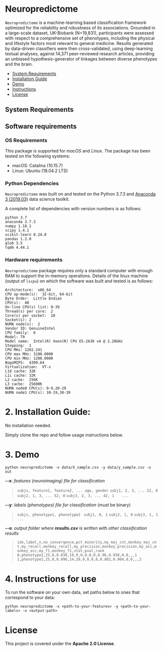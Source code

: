 # Neuropredictome

`Neuropredictome` is a machine-learning based classification framework optimized for the reliability and robustness of its associations. Grounded in a large-scale dataset, UK-Biobank (N=19,831), participants were assessed with respect to a comprehensive set of phenotypes, including the physical and lifestyle factors most relevant to general medicine. Results generated by data-driven classifiers were then cross-validated, using deep-learning textual analyses, against 14,371 peer-reviewed research articles, providing an unbiased hypothesis-generator of linkages between diverse phenotypes and the brain.

- [System Requirements](#system-requirements)
- [Installation Guide](#installation-guide)
- [Demo](#demo)
- [Instructions](#instructions)
- [License](#license)

## System Requirements

## Software requirements
### OS Requirements
This package is supported for *macOS* and *Linux*. The package has been tested on the following systems:
+ macOS: Catalina (10.15.7)
+ Linux: Ubuntu (18.04.2 LTS)

### Python Dependencies
`Neuropredictome` was built on and tested on the Python 3.7.3 and [Anaconda 3 (2019.03)](https://repo.anaconda.com/archive/Anaconda3-2020.11-Linux-x86_64.sh) data science toolkit. 

A complete list of dependencies with version numbers is as follows:
```
python 3.7
anaconda 3.7.3
numpy 1.18.1
scipy 1.4.1
scikit-learn 0.24.0
pandas 1.2.0
glob 3.5
tqdm 4.44.1
```
### Hardware requirements
`Neuropredictome` package requires only a standard computer with enough RAM to support the in-memory operations. Details of the linux machine (output of `lscpu`) on which the software was built and tested is as follows:
```
Architecture:  x86_64
CPU op-mode(s):  32-bit, 64-bit
Byte Order:  Little Endian
CPU(s):  40
On-line CPU(s) list: 0-39
Thread(s) per core:  2
Core(s) per socket:  10
Socket(s): 2
NUMA node(s):  2
Vendor ID: GenuineIntel
CPU family:  6
Model: 79
Model name:  Intel(R) Xeon(R) CPU E5-2630 v4 @ 2.20GHz
Stepping:  1
CPU MHz: 1202.241
CPU max MHz: 3100.0000
CPU min MHz: 1200.0000
BogoMIPS:  4399.64
Virtualization:  VT-x
L1d cache: 32K
L1i cache: 32K
L2 cache:  256K
L3 cache:  25600K
NUMA node0 CPU(s): 0-9,20-29
NUMA node1 CPU(s): 10-19,30-39
```

# 2. Installation Guide:
No installation needed. 

Simply clone the repo and follow usage instructions below. 

# 3. Demo
`python neuropredictome -x data/X_sample.csv -y data/y_sample.csv -o out`

**--x**: _features (neuroimaging) file for classification_
> `subjs, feature1, feature2, ... age, gender`
> `subj1, 2, 3, ... 22, 0`
> `subj2, 1, 3, ... 52, 0`
> `subj3, 2, 3, ... 42, 1`
> `   ...`
> 
**--y**: _labels (phenotypes) file for classification_ (must be binary)
> `subjs, phenotype1, phenotype2 `
> `subj1, 0, 1`
> `subj2, 1, 0`
> `subj3, 1, 1`
> `...`
> 
**--o**: _output folder where **results.csv**  is written with other classification results_ 
 > `idx,label,n,no_convergence,pct_minority,my_maj_cnt,monkey_maj_cnt,my_recall,monkey_recall,my_precision,monkey_precision,my_acc,monkey_acc,my_f1,monkey_f1,stat,pval,rank`
> `0,phenotype1,25,0,0.038,19,9,0,0,0,0,0.96,0.938,0,0,,,1`
> `1,phenotype2,25,0,0.096,14,20,0,0,0,0,0.882,0.904,0,0,,,2`
> 


# 4. Instructions for use

To run the software on your own data, set paths below to ones that correspond to your data:

`python neuropredictome -x <path-to-your-features> -y <path-to-your-labels> -o <output-path>`
# License

This project is covered under the **Apache 2.0 License**.
